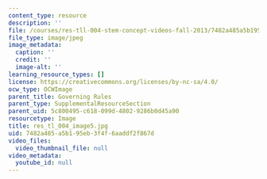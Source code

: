 ```yaml
---
content_type: resource
description: ''
file: /courses/res-tll-004-stem-concept-videos-fall-2013/7482a485a5b195eb3f4f6aaddf2f867d_res_tl_004_image5.jpg
file_type: image/jpeg
image_metadata:
  caption: ''
  credit: ''
  image-alt: ''
learning_resource_types: []
license: https://creativecommons.org/licenses/by-nc-sa/4.0/
ocw_type: OCWImage
parent_title: Governing Rules
parent_type: SupplementalResourceSection
parent_uid: 5c800495-c618-099d-4802-9286b0d45a90
resourcetype: Image
title: res_tl_004_image5.jpg
uid: 7482a485-a5b1-95eb-3f4f-6aaddf2f867d
video_files:
  video_thumbnail_file: null
video_metadata:
  youtube_id: null
---
```

